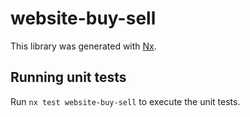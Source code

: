 # website-buy-sell

This library was generated with [Nx](https://nx.dev).

## Running unit tests

Run `nx test website-buy-sell` to execute the unit tests.
